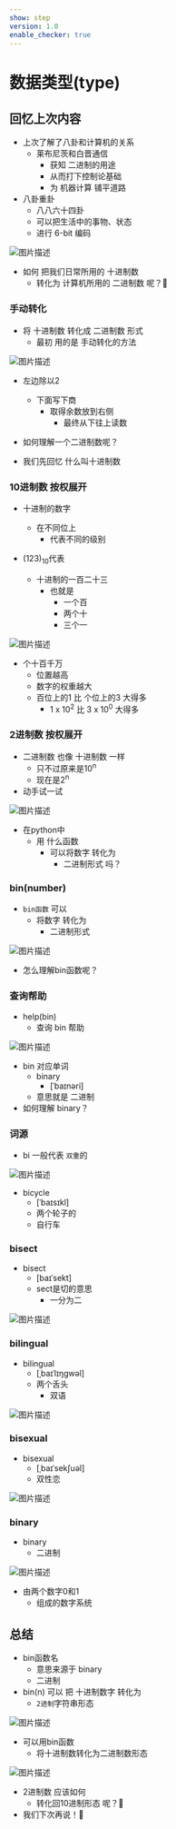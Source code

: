 ```yaml
---
show: step
version: 1.0
enable_checker: true
---
```


# 数据类型(type)

## 回忆上次内容

- 上次了解了八卦和计算机的关系
	- 莱布尼茨和白晋通信
		- 获知 二进制的用途
		- 从而打下控制论基础
		- 为 机器计算 铺平道路
- 八卦重卦 
	- 八八六十四卦
	- 可以把生活中的事物、状态
	- 进行 6-bit 编码

![图片描述](https://doc.shiyanlou.com/courses/uid1190679-20220918-1663503862006)

- 如何 把我们日常所用的 十进制数
	- 转化为 计算机所用的 二进制数 呢？🤔

### 手动转化

- 将 十进制数 转化成 二进制数 形式
	- 最初 用的是 手动转化的方法

![图片描述](https://doc.shiyanlou.com/courses/uid1190679-20221112-1668213348557)

- 左边除以2 
	- 下面写下商
		- 取得余数放到右侧
			- 最终从下往上读数


- 如何理解一个二进制数呢？
- 我们先回忆 什么叫十进制数

### 10进制数 按权展开

- 十进制的数字
	- 在不同位上
		- 代表不同的级别

- (123)<sub>10</sub>代表
	- 十进制的一百二十三
		- 也就是
			- 一个百
			- 两个十
			- 三个一

![图片描述](https://doc.shiyanlou.com/courses/uid1190679-20220924-1663987037669)

- 个十百千万
	- 位置越高
	- 数字的权重越大
	- 百位上的1 比 个位上的3 大得多
		- 1 x 10<sup>2</sup> 比 3 x 10<sup>0</sup> 大得多

### 2进制数 按权展开

- 二进制数 也像 十进制数 一样
	- 只不过原来是10<sup>n</sup>
	- 现在是2<sup>n</sup>
- 动手试一试

![图片描述](https://doc.shiyanlou.com/courses/uid1190679-20230920-1695199588127)

- 在python中
	- 用 什么函数
		- 可以将数字 转化为 
			- 二进制形式 吗？

### bin(number)

- `bin函数` 可以
	- 将数字 转化为 
		- 二进制形式 

![图片描述](https://doc.shiyanlou.com/courses/uid1190679-20230919-1695119823682)

- 怎么理解bin函数呢？

### 查询帮助

- help(bin)
	- 查询 bin 帮助

![图片描述](https://doc.shiyanlou.com/courses/uid1190679-20230322-1679489625751)

- bin 对应单词
	- binary 
		- [ˈbaɪnəri]
	- 意思就是 二进制
- 如何理解 binary？

### 词源

- bi 一般代表 `双重`的

![图片描述](https://doc.shiyanlou.com/courses/uid1190679-20230919-1695119248610)

- bicycle 
	- [ˈbaɪsɪkl]
	- 两个轮子的 
	- 自行车

### bisect

- bisect  
	- [baɪˈsekt]
	- sect是切的意思 
		- 一分为二

![图片描述](https://doc.shiyanlou.com/courses/uid1190679-20230919-1695119296925)

### bilingual

- bilingual 
	- [ˌbaɪˈlɪŋɡwəl]
	- 两个舌头
		- 双语

![图片描述](https://doc.shiyanlou.com/courses/uid1190679-20230919-1695119400076)

### bisexual

- bisexual 
	- [ˌbaɪˈsekʃuəl]
	- 双性恋

![图片描述](https://doc.shiyanlou.com/courses/uid1190679-20230919-1695119575151)

### binary

- binary
	- 二进制

![图片描述](https://doc.shiyanlou.com/courses/uid1190679-20210917-1631860391350)

- 由两个数字0和1
	- 组成的数字系统


## 总结

- bin函数名
	- 意思来源于 binary
	- 二进制
- bin(n) 可以 把 十进制数字 转化为
	- `2进制`字符串形态

![图片描述](https://doc.shiyanlou.com/courses/uid1190679-20230919-1695119721317)

- 可以用bin函数
	- 将十进制数转化为二进制数形态

![图片描述](https://doc.shiyanlou.com/courses/uid1190679-20220924-1663986676370)

- 2进制数 应该如何 
	- 转化回10进制形态 呢？🤔
- 我们下次再说！👋